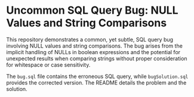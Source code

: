 # Uncommon SQL Query Bug: NULL Values and String Comparisons

This repository demonstrates a common, yet subtle, SQL query bug involving NULL values and string comparisons. The bug arises from the implicit handling of NULLs in boolean expressions and the potential for unexpected results when comparing strings without proper consideration for whitespace or case sensitivity. 

The `bug.sql` file contains the erroneous SQL query, while `bugSolution.sql` provides the corrected version.  The README details the problem and the solution.
